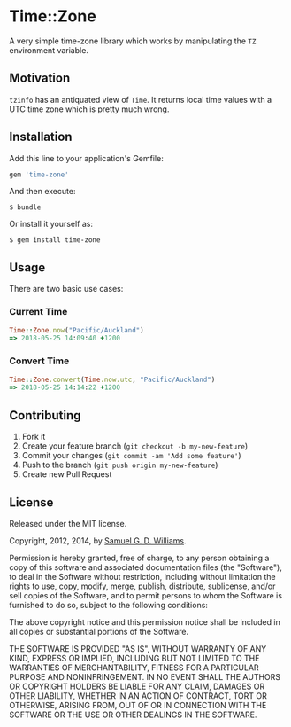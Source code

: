 # Time::Zone

A very simple time-zone library which works by manipulating the `TZ` environment variable.

## Motivation

`tzinfo` has an antiquated view of `Time`. It returns local time values with a UTC time zone which is pretty much wrong.

## Installation

Add this line to your application's Gemfile:

```ruby
gem 'time-zone'
```

And then execute:

    $ bundle

Or install it yourself as:

    $ gem install time-zone

## Usage

There are two basic use cases:

### Current Time

```ruby
Time::Zone.now("Pacific/Auckland")
=> 2018-05-25 14:09:40 +1200
```

### Convert Time

```ruby
Time::Zone.convert(Time.now.utc, "Pacific/Auckland")
=> 2018-05-25 14:14:22 +1200
```

## Contributing

1. Fork it
2. Create your feature branch (`git checkout -b my-new-feature`)
3. Commit your changes (`git commit -am 'Add some feature'`)
4. Push to the branch (`git push origin my-new-feature`)
5. Create new Pull Request

## License

Released under the MIT license.

Copyright, 2012, 2014, by [Samuel G. D. Williams](http://www.codeotaku.com/samuel-williams).

Permission is hereby granted, free of charge, to any person obtaining a copy
of this software and associated documentation files (the "Software"), to deal
in the Software without restriction, including without limitation the rights
to use, copy, modify, merge, publish, distribute, sublicense, and/or sell
copies of the Software, and to permit persons to whom the Software is
furnished to do so, subject to the following conditions:

The above copyright notice and this permission notice shall be included in
all copies or substantial portions of the Software.

THE SOFTWARE IS PROVIDED "AS IS", WITHOUT WARRANTY OF ANY KIND, EXPRESS OR
IMPLIED, INCLUDING BUT NOT LIMITED TO THE WARRANTIES OF MERCHANTABILITY,
FITNESS FOR A PARTICULAR PURPOSE AND NONINFRINGEMENT. IN NO EVENT SHALL THE
AUTHORS OR COPYRIGHT HOLDERS BE LIABLE FOR ANY CLAIM, DAMAGES OR OTHER
LIABILITY, WHETHER IN AN ACTION OF CONTRACT, TORT OR OTHERWISE, ARISING FROM,
OUT OF OR IN CONNECTION WITH THE SOFTWARE OR THE USE OR OTHER DEALINGS IN
THE SOFTWARE.
